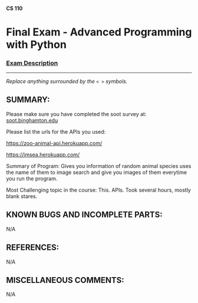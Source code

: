 #### CS 110
# Final Exam - Advanced Programming with Python

### [Exam Description](https://docs.google.com/document/d/1FI-WV95nSTK1JMg5j5sKhxcbl46DPVPkBrxC3FMo45g/edit?usp=sharing)

***

_Replace anything surrounded by the `< >` symbols._

## SUMMARY:
Please make sure you have completed the soot survey at:
    [soot.binghamton.edu](https://soot.binghamton.edu)

Please list the urls for the APIs you used:

https://zoo-animal-api.herokuapp.com/

https://imsea.herokuapp.com/

Summary of Program: Gives you information of random animal species uses the name of them to image search and give you images of them everytime you run the program.

Most Challenging topic in the course: This. APIs. Took several hours, mostly blank stares.

## KNOWN BUGS AND INCOMPLETE PARTS:
N/A

## REFERENCES:
N/A

## MISCELLANEOUS COMMENTS:
N/A